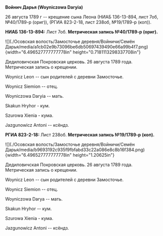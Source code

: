 **Войнич Дарья (Woyniczowa Daryia)**

26 августа 1789 г -- крещение сына Леона (НИАБ 136-13-894, лист 7об,
№40/1789-р (ориг)), (РГИА 823-2-18, лист 238об, №19/1789-р (коп)).

**НИАБ 136-13-894:** Лист 7об. **Метрическая запись №40/1789-р (ориг).**

![](./Осовская волость/Замосточье деревня/Войничи/Семён Дарья/media/a1cb02e9b73096be6db50697439490e66a99b4f7.png){width="6.496527777777778in"
height="0.7181113298337708in"}

Дедиловичская Покровская церковь. 26 августа 1789 года. Метрическая
запись о крещении.

Woynicz Leon -- сын родителей с деревни Замосточье.

Woynicz Siemion -- отец.

Woyniczowa Daryia -- мать.

Skakun Hryhor - кум.

Szurowa Xienia - кума.

Jazgunowicz Antoni -- ксёндз.

**РГИА 823-2-18:** Лист 238об. **Метрическая запись №19/1789-р (коп).**

![](./Осовская волость/Замосточье деревня/Войничи/Семён Дарья/media/b9693192c935f9fbfabd33c22a086e8c8b16f384.png){width="6.496527777777778in"
height="1.20625in"}

Дедиловичская Покровская церковь. 26 августа 1789 года. Метрическая
запись о крещении.

Woynicz Leon -- сын родителей с деревни Замосточье.

Woyniсz Siemion -- отец.

Woyniczowa Darya -- мать.

Skakun Hryhor -- кум.

Szurowa Xienia - кума.

Jazgunowicz Antoni -- ксёндз.
